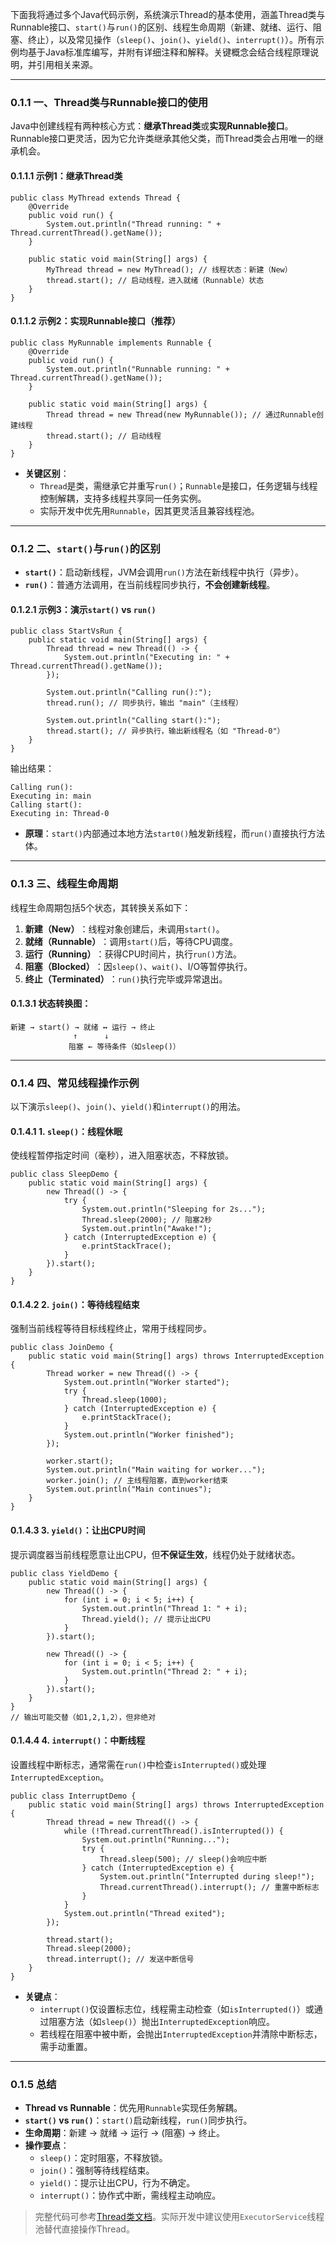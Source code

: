 下面我将通过多个Java代码示例，系统演示Thread的基本使用，涵盖Thread类与Runnable接口、`start()`与`run()`的区别、线程生命周期（新建、就绪、运行、阻塞、终止），以及常见操作（`sleep()`、`join()`、`yield()`、`interrupt()`）。所有示例均基于Java标准库编写，并附有详细注释和解释。关键概念会结合线程原理说明，并引用相关来源。

---

### 0.1.1 一、Thread类与Runnable接口的使用

Java中创建线程有两种核心方式：​**继承Thread类**或**实现Runnable接口**。Runnable接口更灵活，因为它允许类继承其他父类，而Thread类会占用唯一的继承机会。

#### 0.1.1.1 示例1：继承Thread类

```
public class MyThread extends Thread {
    @Override
    public void run() {
        System.out.println("Thread running: " + Thread.currentThread().getName());
    }

    public static void main(String[] args) {
        MyThread thread = new MyThread(); // 线程状态：新建（New）
        thread.start(); // 启动线程，进入就绪（Runnable）状态
    }
}
```

#### 0.1.1.2 示例2：实现Runnable接口（推荐）

```
public class MyRunnable implements Runnable {
    @Override
    public void run() {
        System.out.println("Runnable running: " + Thread.currentThread().getName());
    }

    public static void main(String[] args) {
        Thread thread = new Thread(new MyRunnable()); // 通过Runnable创建线程
        thread.start(); // 启动线程
    }
}
```

- ​**关键区别**​：
    - `Thread`是类，需继承它并重写`run()`；`Runnable`是接口，任务逻辑与线程控制解耦，支持多线程共享同一任务实例。
    - 实际开发中优先用`Runnable`，因其更灵活且兼容线程池。

---

### 0.1.2 二、`start()`与`run()`的区别

- ​**`start()`**​：启动新线程，JVM会调用`run()`方法在新线程中执行（异步）。
- ​**`run()`**​：普通方法调用，在当前线程同步执行，​**不会创建新线程**。

#### 0.1.2.1 示例3：演示`start()` vs `run()`

```
public class StartVsRun {
    public static void main(String[] args) {
        Thread thread = new Thread(() -> {
            System.out.println("Executing in: " + Thread.currentThread().getName());
        });

        System.out.println("Calling run():");
        thread.run(); // 同步执行，输出 "main"（主线程）

        System.out.println("Calling start():");
        thread.start(); // 异步执行，输出新线程名（如 "Thread-0"）
    }
}
```

输出结果：

```
Calling run():
Executing in: main
Calling start():
Executing in: Thread-0
```

- ​**原理**​：`start()`内部通过本地方法`start0()`触发新线程，而`run()`直接执行方法体。

---

### 0.1.3 三、线程生命周期

线程生命周期包括5个状态，其转换关系如下：

1. ​**新建（New）​**​：线程对象创建后，未调用`start()`。
2. ​**就绪（Runnable）​**​：调用`start()`后，等待CPU调度。
3. ​**运行（Running）​**​：获得CPU时间片，执行`run()`方法。
4. ​**阻塞（Blocked）​**​：因`sleep()`、`wait()`、I/O等暂停执行。
5. ​**终止（Terminated）​**​：`run()`执行完毕或异常退出。

#### 0.1.3.1 状态转换图：

```
新建 → start() → 就绪 ↔ 运行 → 终止
              ↑      ↓
             阻塞 ← 等待条件（如sleep()）
```

---

### 0.1.4 四、常见线程操作示例

以下演示`sleep()`、`join()`、`yield()`和`interrupt()`的用法。

#### 0.1.4.1 1. `sleep()`：线程休眠

使线程暂停指定时间（毫秒），进入阻塞状态，不释放锁。

```
public class SleepDemo {
    public static void main(String[] args) {
        new Thread(() -> {
            try {
                System.out.println("Sleeping for 2s...");
                Thread.sleep(2000); // 阻塞2秒
                System.out.println("Awake!");
            } catch (InterruptedException e) {
                e.printStackTrace();
            }
        }).start();
    }
}
```

#### 0.1.4.2 2. `join()`：等待线程结束

强制当前线程等待目标线程终止，常用于线程同步。

```
public class JoinDemo {
    public static void main(String[] args) throws InterruptedException {
        Thread worker = new Thread(() -> {
            System.out.println("Worker started");
            try {
                Thread.sleep(1000);
            } catch (InterruptedException e) {
                e.printStackTrace();
            }
            System.out.println("Worker finished");
        });

        worker.start();
        System.out.println("Main waiting for worker...");
        worker.join(); // 主线程阻塞，直到worker结束
        System.out.println("Main continues");
    }
}
```

#### 0.1.4.3 3. `yield()`：让出CPU时间

提示调度器当前线程愿意让出CPU，但**不保证生效**，线程仍处于就绪状态。

```
public class YieldDemo {
    public static void main(String[] args) {
        new Thread(() -> {
            for (int i = 0; i < 5; i++) {
                System.out.println("Thread 1: " + i);
                Thread.yield(); // 提示让出CPU
            }
        }).start();

        new Thread(() -> {
            for (int i = 0; i < 5; i++) {
                System.out.println("Thread 2: " + i);
            }
        }).start();
    }
}
// 输出可能交替（如1,2,1,2），但非绝对
```

#### 0.1.4.4 4. `interrupt()`：中断线程

设置线程中断标志，通常需在`run()`中检查`isInterrupted()`或处理`InterruptedException`。

```
public class InterruptDemo {
    public static void main(String[] args) throws InterruptedException {
        Thread thread = new Thread(() -> {
            while (!Thread.currentThread().isInterrupted()) {
                System.out.println("Running...");
                try {
                    Thread.sleep(500); // sleep()会响应中断
                } catch (InterruptedException e) {
                    System.out.println("Interrupted during sleep!");
                    Thread.currentThread().interrupt(); // 重置中断标志
                }
            }
            System.out.println("Thread exited");
        });

        thread.start();
        Thread.sleep(2000);
        thread.interrupt(); // 发送中断信号
    }
}
```

- ​**关键点**​：
    - `interrupt()`仅设置标志位，线程需主动检查（如`isInterrupted()`）或通过阻塞方法（如`sleep()`）抛出`InterruptedException`响应。
    - 若线程在阻塞中被中断，会抛出`InterruptedException`并清除中断标志，需手动重置。

---

### 0.1.5 总结

- ​**Thread vs Runnable**​：优先用`Runnable`实现任务解耦。
- ​**`start()` vs `run()`**​：`start()`启动新线程，`run()`同步执行。
- ​**生命周期**​：新建 → 就绪 → 运行 → (阻塞) → 终止。
- ​**操作要点**​：
    - `sleep()`：定时阻塞，不释放锁。
    - `join()`：强制等待线程结束。
    - `yield()`：提示让出CPU，行为不确定。
    - `interrupt()`：协作式中断，需线程主动响应。

> 完整代码可参考[Thread类文档](https://docs.oracle.com/javase/8/docs/api/java/lang/Thread.html)。实际开发中建议使用`ExecutorService`线程池替代直接操作Thread。